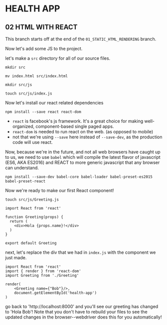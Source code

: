 # HEALTH APP
## 02 HTML WITH REACT

This branch starts off at the end of the `01_STATIC_HTML_RENDERING` branch.

Now let's add some JS to the project.

let's make a `src` directory for all of our source files.

`mkdir src`

`mv index.html src/index.html`

`mkdir src/js`

`touch src/js/index.js`

Now let's install our react related dependencies

`npm install --save react react-dom`

- `react` is facebook's js framework. It's a great choice for making well-organized, component-based single paged apps.
- `react-dom` is needed to run react on the web. (as opposed to mobile)
- not that we're using `--save` here instead of `--save-dev`, as the production code will use react.

Now, because we're in the future, and not all web browsers have caught up to us, we need to use `babel` which will compile the latest flavor of javascript (ES6, AKA ES2016) and REACT to more generic javascript that any browser can understand.

`npm install --save-dev babel-core babel-loader babel-preset-es2015 babel-preset-react`

Now we're ready to make our first React component!

`touch src/js/Greeting.js`

```
import React from 'react'

function Greeting(props) {
  return (
    <div>Hola {props.name}!</div>
  )
}

export default Greeting
```

next, let's replace the div that we had in `index.js` with the component we just made.

```
import React from 'react'
import { render } from 'react-dom'
import Greeting from './Greeting'

render(
    <Greeting name={"Bob"}/>,
    document.getElementById('health-app')
)
```

go back to 'http://localhost:8000' and you'll see our greeting has changed to 'Hola Bob'! Note that you don't have to rebuild your files to see the updated changes in the browser--webdriver does this for you automatically!
